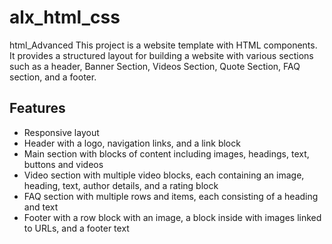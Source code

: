 # alx_html_css
html_Advanced
This project is a website template with HTML components. 
It provides a structured layout for building a website with various sections such as a header, Banner Section, Videos Section, Quote Section, FAQ section, and a footer.
## Features
- Responsive layout
- Header with a logo, navigation links, and a link block
- Main section with blocks of content including images, headings, text, buttons and videos
- Video section with multiple video blocks, each containing an image, heading, text, author details, and a rating block
- FAQ section with multiple rows and items, each consisting of a heading and text
- Footer with a row block with an image, a block inside with images linked to URLs, and a footer text
